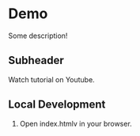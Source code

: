 # Demo

Some description!

## Subheader

Watch tutorial on Youtube.

## Local Development

1. Open index.htmlv in your browser.
